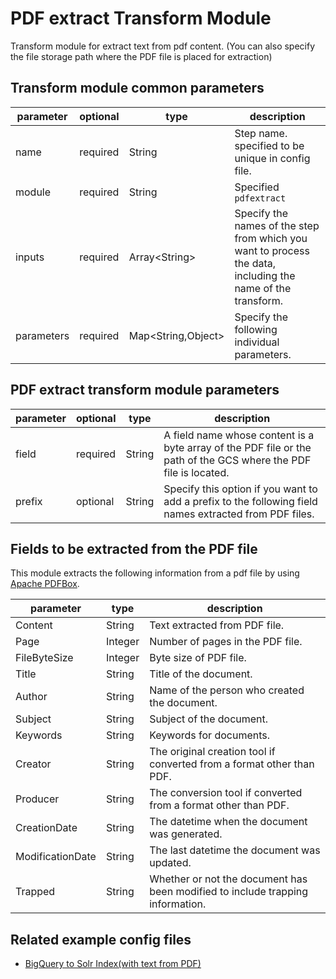 # PDF extract Transform Module

Transform module for extract text from pdf content.
(You can also specify the file storage path where the PDF file is placed for extraction)

## Transform module common parameters

| parameter | optional | type | description |
| --- | --- | --- | --- |
| name | required | String | Step name. specified to be unique in config file. |
| module | required | String | Specified `pdfextract` |
| inputs | required | Array<String\> | Specify the names of the step from which you want to process the data, including the name of the transform. |
| parameters | required | Map<String,Object\> | Specify the following individual parameters. |

## PDF extract transform module parameters

| parameter | optional | type | description |
| --- | --- | --- | --- |
| field | required | String | A field name whose content is a byte array of the PDF file or the path of the GCS where the PDF file is located. |
| prefix | optional | String | Specify this option if you want to add a prefix to the following field names extracted from PDF files. |


## Fields to be extracted from the PDF file

This module extracts the following information from a pdf file by using [Apache PDFBox](https://pdfbox.apache.org/).

| parameter | type | description |
| --- | --- | --- |
| Content | String | Text extracted from PDF file. |
| Page | Integer | Number of pages in the PDF file. |
| FileByteSize | Integer | Byte size of PDF file. |
| Title | String | Title of the document. |
| Author | String | Name of the person who created the document. |
| Subject | String | Subject of the document. |
| Keywords | String | Keywords for documents. |
| Creator | String | The original creation tool if converted from a format other than PDF. |
| Producer | String | The conversion tool if converted from a format other than PDF. |
| CreationDate | String | The datetime when the document was generated. |
| ModificationDate | String | The last datetime the document was updated. |
| Trapped | String | Whether or not the document has been modified to include trapping information. |


## Related example config files

* [BigQuery to Solr Index(with text from PDF)](../../../../examples/bigquery-pdf-to-solrindex.json)
